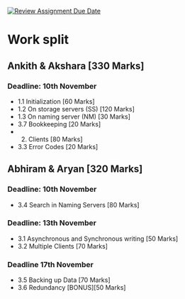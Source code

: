 [![Review Assignment Due Date](https://classroom.github.com/assets/deadline-readme-button-22041afd0340ce965d47ae6ef1cefeee28c7c493a6346c4f15d667ab976d596c.svg)](https://classroom.github.com/a/l9Jxgebc)

# Work split

## Ankith & Akshara [330 Marks]

### Deadline: 10th November
- 1.1 Initialization [60 Marks] 
- 1.2 On storage servers (SS) [120 Marks]
- 1.3 On naming server (NM) [30 Marks]
- 3.7 Bookkeeping [20 Marks]
- 2. Clients [80 Marks]
- 3.3 Error Codes [20 Marks]

## Abhiram & Aryan [320 Marks]

### Deadline: 10th November
- 3.4 Search in Naming Servers [80 Marks]

### Deadline: 13th November
- 3.1 Asynchronous and Synchronous writing [50 Marks]
- 3.2 Multiple Clients [70 Marks]

### Deadline 17th November
- 3.5 Backing up Data [70 Marks]
- 3.6 Redundancy [BONUS][50 Marks]
